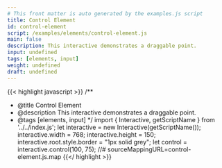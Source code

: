 ```yaml
---
# This front matter is auto generated by the examples.js script
title: Control Element
id: control-element
script: /examples/elements/control-element.js
main: false
description: This interactive demonstrates a draggable point.
input: undefined
tags: [elements, input]
weight: undefined
draft: undefined
---
```


{{< highlight javascript >}}
/**
* @title Control Element
* @description This interactive demonstrates a draggable point.
* @tags [elements, input]
*/
import { Interactive, getScriptName } from '../../index.js';
let interactive = new Interactive(getScriptName());
interactive.width = 768;
interactive.height = 150;
interactive.root.style.border = "1px solid grey";
let control = interactive.control(100, 75);
//# sourceMappingURL=control-element.js.map
{{</ highlight >}}

